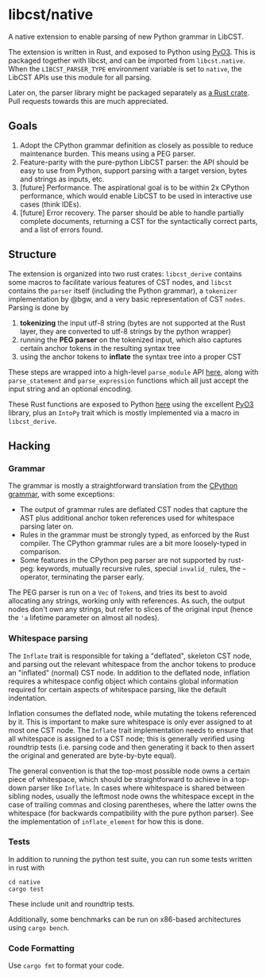 # libcst/native

A native extension to enable parsing of new Python grammar in LibCST.

The extension is written in Rust, and exposed to Python using [PyO3](https://pyo3.rs/).
This is packaged together with libcst, and can be imported from `libcst.native`. When
the `LIBCST_PARSER_TYPE` environment variable is set to `native`, the LibCST APIs use
this module for all parsing.

Later on, the parser library might be packaged separately as 
[a Rust crate](https://crates.io). Pull requests towards this are much appreciated.

## Goals

1. Adopt the CPython grammar definition as closely as possible to reduce maintenance
   burden. This means using a PEG parser.
2. Feature-parity with the pure-python LibCST parser: the API should be easy to use from
   Python, support parsing with a target version, bytes and strings as inputs, etc.
3. [future] Performance. The aspirational goal is to be within 2x CPython performance,
   which would enable LibCST to be used in interactive use cases (think IDEs).
4. [future] Error recovery. The parser should be able to handle partially complete
   documents, returning a CST for the syntactically correct parts, and a list of errors
   found.

## Structure

The extension is organized into two rust crates: `libcst_derive` contains some macros to
facilitate various features of CST nodes, and `libcst` contains the `parser` itself
(including the Python grammar), a `tokenizer` implementation by @bgw, and a very basic
representation of CST `nodes`. Parsing is done by
1. **tokenizing** the input utf-8 string (bytes are not supported at the Rust layer,
   they are converted to utf-8 strings by the python wrapper)
2. running the **PEG parser** on the tokenized input, which also captures certain anchor
   tokens in the resulting syntax tree
3. using the anchor tokens to **inflate** the syntax tree into a proper CST

These steps are wrapped into a high-level `parse_module` API
[here](https://github.com/Instagram/LibCST/blob/main/native/libcst/src/lib.rs#L43),
along with `parse_statement` and `parse_expression` functions which all just accept the
input string and an optional encoding.

These Rust functions are exposed to Python
[here](https://github.com/Instagram/LibCST/blob/main/native/libcst/src/py.rs) using the
excellent [PyO3](https://pyo3.rs/) library, plus an `IntoPy` trait which is mostly
implemented via a macro in `libcst_derive`.


## Hacking

### Grammar

The grammar is mostly a straightforward translation from the [CPython
grammar](https://github.com/python/cpython/blob/main/Grammar/python.gram), with some
exceptions:

* The output of grammar rules are deflated CST nodes that capture the AST plus
  additional anchor token references used for whitespace parsing later on.
* Rules in the grammar must be strongly typed, as enforced by the Rust compiler. The
  CPython grammar rules are a bit more loosely-typed in comparison.
* Some features in the CPython peg parser are not supported by rust-peg: keywords,
  mutually recursive rules, special `invalid_` rules, the `~` operator, terminating the
  parser early.

The PEG parser is run on a `Vec` of `Token`s, and tries its best to avoid allocating any
strings, working only with references. As such, the output nodes don't own any strings,
but refer to slices of the original input (hence the `'a` lifetime parameter on almost
all nodes).

### Whitespace parsing

The `Inflate` trait is responsible for taking a "deflated", skeleton CST node, and
parsing out the relevant whitespace from the anchor tokens to produce an "inflated"
(normal) CST node. In addition to the deflated node, inflation requires a whitespace
config object which contains global information required for certain aspects of
whitespace parsing, like the default indentation.

Inflation consumes the deflated node, while mutating the tokens referenced by it. This
is important to make sure whitespace is only ever assigned to at most one CST node. The
`Inflate` trait implementation needs to ensure that all whitespace is assigned to a CST
node; this is generally verified using roundtrip tests (i.e. parsing code and then
generating it back to then assert the original and generated are byte-by-byte equal).

The general convention is that the top-most possible node owns a certain piece of
whitespace, which should be straightforward to achieve in a top-down parser like
`Inflate`. In cases where whitespace is shared between sibling nodes, usually the
leftmost node owns the whitespace except in the case of trailing commas and closing
parentheses, where the latter owns the whitespace (for backwards compatibility with the
pure python parser). See the implementation of `inflate_element` for how this is done.

### Tests

In addition to running the python test suite, you can run some tests written in rust
with

```
cd native
cargo test
```

These include unit and roundtrip tests.

Additionally, some benchmarks can be run on x86-based architectures using `cargo bench`.

### Code Formatting

Use `cargo fmt` to format your code.
